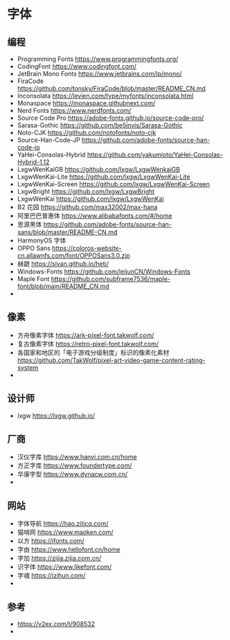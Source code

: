 # 字体

## 编程

- Programming Fonts https://www.programmingfonts.org/
- CodingFont https://www.codingfont.com/
- JetBrain Mono Fonts https://www.jetbrains.com/lp/mono/
- FiraCode https://github.com/tonsky/FiraCode/blob/master/README_CN.md
- Inconsolata https://levien.com/type/myfonts/inconsolata.html
- Monaspace https://monaspace.githubnext.com/
- Nerd Fonts https://www.nerdfonts.com/
- Source Code Pro https://adobe-fonts.github.io/source-code-pro/
- Sarasa-Gothic https://github.com/be5invis/Sarasa-Gothic
- Noto-CJK https://github.com/notofonts/noto-cjk
- Source-Han-Code-JP https://github.com/adobe-fonts/source-han-code-jp
- YaHei-Consolas-Hybrid https://github.com/yakumioto/YaHei-Consolas-Hybrid-1.12
- LxgwWenKaiGB https://github.com/lxgw/LxgwWenkaiGB
- LxgwWenKai-Lite https://github.com/lxgw/LxgwWenKai-Lite
- LxgwWenKai-Screen https://github.com/lxgw/LxgwWenKai-Screen
- LxgwBright https://github.com/lxgw/LxgwBright
- LxgwWenKai https://github.com/lxgw/LxgwWenKai
- B2 花园 https://github.com/max32002/max-hana
- 阿里巴巴普惠体 https://www.alibabafonts.com/#/home
- 思源黑体 https://github.com/adobe-fonts/source-han-sans/blob/master/README-CN.md
- HarmonyOS 字体
- OPPO Sans https://coloros-website-cn.allawnfs.com/font/OPPOSans3.0.zip
- 赫蹏 https://sivan.github.io/heti/
- Windows-Fonts https://github.com/leijunCN/Windows-Fonts
- Maple Font https://github.com/subframe7536/maple-font/blob/main/README_CN.md
- 

## 像素

- 方舟像素字体 https://ark-pixel-font.takwolf.com/
- 复古像素字体 https://retro-pixel-font.takwolf.com/
- 各国家和地区的「电子游戏分级制度」标识的像素化素材 https://github.com/TakWolf/pixel-art-video-game-content-rating-system
- 

## 设计师

- lxgw https://lxgw.github.io/

## 厂商

- 汉仪字库 https://www.hanyi.com.cn/home
- 方正字库 https://www.foundertype.com/
- 华康字型 https://www.dynacw.com.cn/
- 

## 网站

- 字体导航 https://hao.ziticq.com/
- 猫啃网 https://www.maoken.com/
- 以方 https://ifonts.com/
- 字由 https://www.hellofont.cn/home
- 字加 https://zijia.zijia.com.cn/
- 识字体 https://www.likefont.com/
- 字魂 https://izihun.com/
- 

## 参考

- https://v2ex.com/t/908532
- 